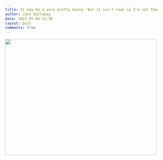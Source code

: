 ```yaml
---
title: It may be a very pretty bunny. But it isn't real so I'm not that interested
author: Jane Dallaway
date: 2015-05-04 11:56
layout: post
comments: true
---
```


<div><a href="http://static.skitters.dallaway.com/Dtp_FullSizeRender.jpg"><img src="http://static.skitters.dallaway.com/Dtp_thumb_FullSizeRender.jpg" width="500" height="381"/></a></div>



  




      

